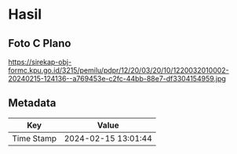 # Hasil

## Foto C Plano

https://sirekap-obj-formc.kpu.go.id/3215/pemilu/pdpr/12/20/03/20/10/1220032010002-20240215-124136--a769453e-c2fc-44bb-88e7-df3304154959.jpg


## Metadata

| Key        | Value               |
| ---------- | ------------------- |
| Time Stamp | 2024-02-15 13:01:44 |



